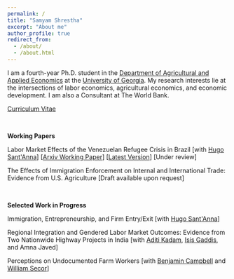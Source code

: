 ```yaml
---
permalink: /
title: "Samyam Shrestha"
excerpt: "About me"
author_profile: true
redirect_from: 
  - /about/
  - /about.html
---
```


I am a fourth-year Ph.D. student in the [Department of Agricultural and Applied Economics](https://agecon.uga.edu/) at the [University of Georgia](https://uga.edu). My research interests lie at the intersections of labor economics, agricultural economics, and economic development. I am also a Consultant at The World Bank.

[Curriculum Vitae](https://shsamyam.github.io/files/CV_Sep_27.pdf)

<p>&nbsp;</p>

**Working Papers**

Labor Market Effects of the Venezuelan Refugee Crisis in Brazil [with [Hugo Sant'Anna](https://hsantanna.org/)] [[Arxiv Working Paper](https://arxiv.org/abs/2302.04201)] [[Latest Version](https://shsamyam.github.io/files/SantAnnaShrestha2023.pdf)] [Under review]

The Effects of Immigration Enforcement on Internal and International Trade: Evidence from U.S. Agriculture [Draft available upon request]

<p>&nbsp;</p>

**Selected Work in Progress**

Immigration, Entrepreneurship, and Firm Entry/Exit [with [Hugo Sant'Anna](https://hsantanna.org/)]

Regional Integration and Gendered Labor Market Outcomes: Evidence from Two Nationwide Highway Projects in India [with [Aditi Kadam](https://aditikadam.com/), [Isis Gaddis](https://blogs.worldbank.org/team/isis-gaddis), and Amna Javed]

Perceptions on Undocumented Farm Workers [with [Benjamin Campbell](https://agecon.uga.edu/people/faculty/benjamin-campbell.html) and [William Secor](https://agecon.uga.edu/people/faculty/will-secor.html)]
